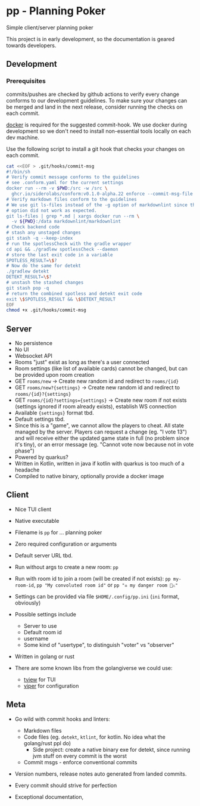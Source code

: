 # pp - Planning Poker

Simple client/server planning poker

This project is in early development, so the documentation is geared towards
developers.

## Development

### Prerequisites

commits/pushes are checked by github actions to verify every change conforms to
our development guidelines. To make sure your changes can be merged and land in
the next release, consider running the checks on each commit.

[docker](https://www.docker.com/) is required for the suggested commit-hook. We
use docker during development so we don't need to install non-essential
tools locally on each dev machine.

Use the following script to install a git hook that checks your changes on each
commit.

  ```bash
  cat <<EOF > .git/hooks/commit-msg
  #!/bin/sh
  # Verify commit message conforms to the guidelines
  # see .conform.yaml for the current settings
  docker run --rm -v $PWD:/src -w /src \
    ghcr.io/siderolabs/conform:v0.1.0-alpha.22 enforce --commit-msg-file \$1
  # Verify markdown files conform to the guidelines
  # We use git ls-files instead of the -g option of markdownlint since the
  # option did not work as expected.
  git ls-files | grep *.md | xargs docker run --rm \
    -v ${PWD}:/data markdownlint/markdownlint
  # Check backend code
  # stash any unstaged changes
  git stash -q --keep-index
  # run the spotlessCheck with the gradle wrapper
  cd api && ./gradlew spotlessCheck --daemon
  # store the last exit code in a variable
  SPOTLESS_RESULT=\$?
  # Now do the same for detekt
  ./gradlew detekt
  DETEKT_RESULT=\$?
  # unstash the stashed changes
  git stash pop -q
  # return the combined spotless and detekt exit code
  exit \$SPOTLESS_RESULT && \$DETEKT_RESULT
  EOF
  chmod +x .git/hooks/commit-msg
  ```

## Server

- No persistence
- No UI
- Websocket API
- Rooms "just" exist as long as there's a user connected
- Room settings (like list of available cards) cannot be changed, but can be
  provided upon room creation
- GET `rooms/new` → Create new random id and redirect to `rooms/{id}`
- GET `rooms/new?{settings}` → Create new random id and redirect to
  `rooms/{id}?{settings}`
- GET `rooms/{id}?settings={settings}` → Create new room if not exists (settings
  ignored if room already exists), establish WS connection
- Available `{settings}` format tbd.
- Default settings tbd.
- Since this is a "game", we cannot allow the players to cheat. All state
  managed by the server. Players can request a change (eg. "I vote 13") and will
  receive either the updated game state in full (no problem since it's tiny), or
  an error message (eg. "Cannot vote now because not in vote phase")
- Powered by quarkus?
- Written in Kotlin, written in java if kotlin with quarkus is too much of a
  headache
- Compiled to native binary, optionally provide a docker image

## Client

- Nice TUI client
- Native executable
- Filename is `pp` for ... planning poker
- Zero required configuration or arguments
- Default server URL tbd.
- Run without args to create a new room: `pp`
- Run with room id to join a room (will be created if not exists):
  `pp my-room-id`, `pp "My convoluted room id"` or `pp "☠️ my danger room 🚨⚠️"`
- Settings can be provided via file `$HOME/.config/pp.ini` (`ini` format,
  obviously)
- Possible settings include

   - Server to use
   - Default room id
   - username
   - Some kind of "usertype", to distinguish "voter" vs "observer"

- Written in golang or rust
- There are some known libs from the golangiverse we could use:

   - [tview](https://github.com/rivo/tview) for TUI
   - [viper](https://github.com/spf13/viper) for configuration

## Meta

- Go wild with commit hooks and linters:

   - Markdown files
   - Code files (eg. `detekt`, `ktlint`, for kotlin. No idea what the
     golang/rust ppl do)
      - Side project: create a native binary exe for detekt, since running jvm
        stuff on every commit is the worst
   - Commit msgs - enforce conventional commits

- Version numbers, release notes auto generated from landed commits.
- Every commit should strive for perfection
- Exceptional documentation,
